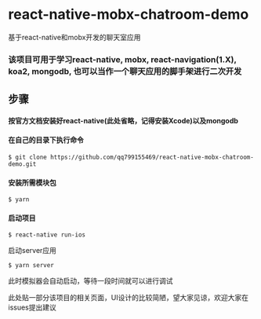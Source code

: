 # react-native-mobx-chatroom-demo
基于react-native和mobx开发的聊天室应用

### 该项目可用于学习react-native, mobx, react-navigation(1.X), koa2, mongodb, 也可以当作一个聊天应用的脚手架进行二次开发

## 步骤

#### 按官方文档安装好react-native(此处省略，记得安装Xcode)以及mongodb

#### 在自己的目录下执行命令 
```
$ git clone https://github.com/qq799155469/react-native-mobx-chatroom-demo.git
```
#### 安装所需模块包

```
$ yarn
```

#### 启动项目

```
$ react-native run-ios
```
启动server应用
```
$ yarn server
```

此时模拟器会自动启动，等待一段时间就可以进行调试

此处贴一部分该项目的相关页面，UI设计的比较简陋，望大家见谅，欢迎大家在issues提出建议

